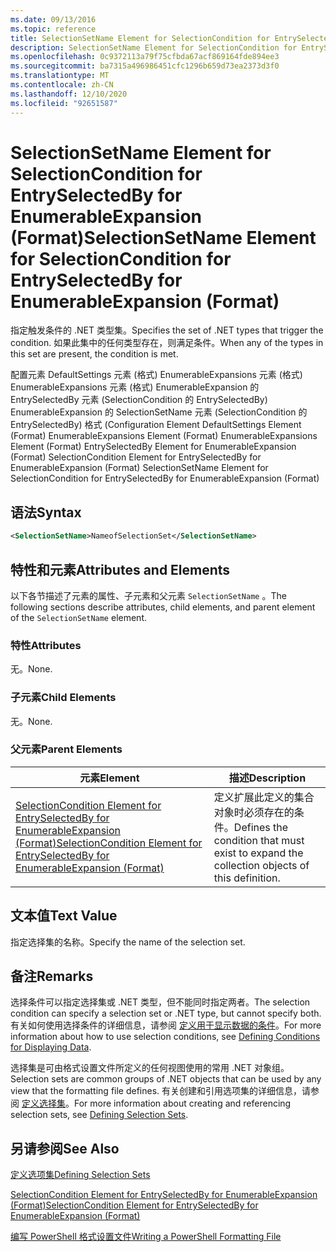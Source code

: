 ```yaml
---
ms.date: 09/13/2016
ms.topic: reference
title: SelectionSetName Element for SelectionCondition for EntrySelectedBy for EnumerableExpansion (Format)
description: SelectionSetName Element for SelectionCondition for EntrySelectedBy for EnumerableExpansion (Format)
ms.openlocfilehash: 0c9372113a79f75cfbda67acf869164fde894ee3
ms.sourcegitcommit: ba7315a496986451cfc1296b659d73ea2373d3f0
ms.translationtype: MT
ms.contentlocale: zh-CN
ms.lasthandoff: 12/10/2020
ms.locfileid: "92651587"
---
```

# <a name="selectionsetname-element-for-selectioncondition-for-entryselectedby-for-enumerableexpansion-format"></a><span data-ttu-id="2b39f-103">SelectionSetName Element for SelectionCondition for EntrySelectedBy for EnumerableExpansion (Format)</span><span class="sxs-lookup"><span data-stu-id="2b39f-103">SelectionSetName Element for SelectionCondition for EntrySelectedBy for EnumerableExpansion (Format)</span></span>

<span data-ttu-id="2b39f-104">指定触发条件的 .NET 类型集。</span><span class="sxs-lookup"><span data-stu-id="2b39f-104">Specifies the set of .NET types that trigger the condition.</span></span> <span data-ttu-id="2b39f-105">如果此集中的任何类型存在，则满足条件。</span><span class="sxs-lookup"><span data-stu-id="2b39f-105">When any of the types in this set are present, the condition is met.</span></span>

<span data-ttu-id="2b39f-106">配置元素 DefaultSettings 元素 (格式) EnumerableExpansions 元素 (格式) EnumerableExpansions 元素 (格式) EnumerableExpansion 的 EntrySelectedBy 元素 (SelectionCondition 的 EntrySelectedBy) EnumerableExpansion 的 SelectionSetName 元素 (SelectionCondition 的 EntrySelectedBy) 格式 (</span><span class="sxs-lookup"><span data-stu-id="2b39f-106">Configuration Element DefaultSettings Element (Format) EnumerableExpansions Element (Format) EnumerableExpansions Element (Format) EntrySelectedBy Element for EnumerableExpansion (Format) SelectionCondition Element for EntrySelectedBy for EnumerableExpansion (Format) SelectionSetName Element for SelectionCondition for EntrySelectedBy for EnumerableExpansion (Format)</span></span>

## <a name="syntax"></a><span data-ttu-id="2b39f-107">语法</span><span class="sxs-lookup"><span data-stu-id="2b39f-107">Syntax</span></span>

```xml
<SelectionSetName>NameofSelectionSet</SelectionSetName>
```

## <a name="attributes-and-elements"></a><span data-ttu-id="2b39f-108">特性和元素</span><span class="sxs-lookup"><span data-stu-id="2b39f-108">Attributes and Elements</span></span>

<span data-ttu-id="2b39f-109">以下各节描述了元素的属性、子元素和父元素 `SelectionSetName` 。</span><span class="sxs-lookup"><span data-stu-id="2b39f-109">The following sections describe attributes, child elements, and parent element of the `SelectionSetName` element.</span></span>

### <a name="attributes"></a><span data-ttu-id="2b39f-110">特性</span><span class="sxs-lookup"><span data-stu-id="2b39f-110">Attributes</span></span>

<span data-ttu-id="2b39f-111">无。</span><span class="sxs-lookup"><span data-stu-id="2b39f-111">None.</span></span>

### <a name="child-elements"></a><span data-ttu-id="2b39f-112">子元素</span><span class="sxs-lookup"><span data-stu-id="2b39f-112">Child Elements</span></span>

<span data-ttu-id="2b39f-113">无。</span><span class="sxs-lookup"><span data-stu-id="2b39f-113">None.</span></span>

### <a name="parent-elements"></a><span data-ttu-id="2b39f-114">父元素</span><span class="sxs-lookup"><span data-stu-id="2b39f-114">Parent Elements</span></span>

|<span data-ttu-id="2b39f-115">元素</span><span class="sxs-lookup"><span data-stu-id="2b39f-115">Element</span></span>|<span data-ttu-id="2b39f-116">描述</span><span class="sxs-lookup"><span data-stu-id="2b39f-116">Description</span></span>|
|-------------|-----------------|
|[<span data-ttu-id="2b39f-117">SelectionCondition Element for EntrySelectedBy for EnumerableExpansion (Format)</span><span class="sxs-lookup"><span data-stu-id="2b39f-117">SelectionCondition Element for EntrySelectedBy for EnumerableExpansion (Format)</span></span>](./selectioncondition-element-for-entryselectedby-for-enumerableexpansion-format.md)|<span data-ttu-id="2b39f-118">定义扩展此定义的集合对象时必须存在的条件。</span><span class="sxs-lookup"><span data-stu-id="2b39f-118">Defines the condition that must exist to expand the collection objects of this definition.</span></span>|

## <a name="text-value"></a><span data-ttu-id="2b39f-119">文本值</span><span class="sxs-lookup"><span data-stu-id="2b39f-119">Text Value</span></span>

<span data-ttu-id="2b39f-120">指定选择集的名称。</span><span class="sxs-lookup"><span data-stu-id="2b39f-120">Specify the name of the selection set.</span></span>

## <a name="remarks"></a><span data-ttu-id="2b39f-121">备注</span><span class="sxs-lookup"><span data-stu-id="2b39f-121">Remarks</span></span>

<span data-ttu-id="2b39f-122">选择条件可以指定选择集或 .NET 类型，但不能同时指定两者。</span><span class="sxs-lookup"><span data-stu-id="2b39f-122">The selection condition can specify a selection set or .NET type, but cannot specify both.</span></span> <span data-ttu-id="2b39f-123">有关如何使用选择条件的详细信息，请参阅 [定义用于显示数据的条件](./defining-conditions-for-displaying-data.md)。</span><span class="sxs-lookup"><span data-stu-id="2b39f-123">For more information about how to use selection conditions, see [Defining Conditions for Displaying Data](./defining-conditions-for-displaying-data.md).</span></span>

<span data-ttu-id="2b39f-124">选择集是可由格式设置文件所定义的任何视图使用的常用 .NET 对象组。</span><span class="sxs-lookup"><span data-stu-id="2b39f-124">Selection sets are common groups of .NET objects that can be used by any view that the formatting file defines.</span></span> <span data-ttu-id="2b39f-125">有关创建和引用选项集的详细信息，请参阅 [定义选择集](./defining-selection-sets.md)。</span><span class="sxs-lookup"><span data-stu-id="2b39f-125">For more information about creating and referencing selection sets, see [Defining Selection Sets](./defining-selection-sets.md).</span></span>

## <a name="see-also"></a><span data-ttu-id="2b39f-126">另请参阅</span><span class="sxs-lookup"><span data-stu-id="2b39f-126">See Also</span></span>

[<span data-ttu-id="2b39f-127">定义选项集</span><span class="sxs-lookup"><span data-stu-id="2b39f-127">Defining Selection Sets</span></span>](./defining-selection-sets.md)

[<span data-ttu-id="2b39f-128">SelectionCondition Element for EntrySelectedBy for EnumerableExpansion (Format)</span><span class="sxs-lookup"><span data-stu-id="2b39f-128">SelectionCondition Element for EntrySelectedBy for EnumerableExpansion (Format)</span></span>](./selectioncondition-element-for-entryselectedby-for-enumerableexpansion-format.md)

[<span data-ttu-id="2b39f-129">编写 PowerShell 格式设置文件</span><span class="sxs-lookup"><span data-stu-id="2b39f-129">Writing a PowerShell Formatting File</span></span>](./writing-a-powershell-formatting-file.md)
